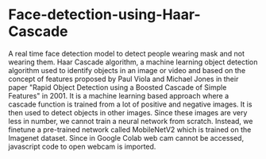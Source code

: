# Face-detection-using-Haar-Cascade
A real time face detection model to detect people wearing mask and not wearing them. Haar Cascade algorithm, a machine learning object detection algorithm used to identify objects in an image or video and based on the concept of features proposed by Paul Viola and Michael Jones in their paper "Rapid Object Detection using a Boosted Cascade of Simple Features" in 2001. It is a machine learning based approach where a cascade function is trained from a lot of positive and negative images. It is then used to detect objects in other images. Since these images are very less in number, we cannot train a neural network from scratch. Instead, we finetune a pre-trained network called MobileNetV2 which is trained on the Imagenet dataset. Since in Google Colab web cam cannot be accessed, javascript code to open webcam is imported.

